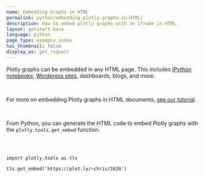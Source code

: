 ```yaml
---
name: Embedding Graphs in HTML
permalink: python/embedding-plotly-graphs-in-HTML/
description: How to embed plotly graphs with an iframe in HTML.
layout: getstart-base
language: python
page_type: example_index
has_thumbnail: false
display_as: get_request
---
```


<div class="content-box">
<p>Plotly graphs can be embedded in any HTML page. This includes <a href="https://plot.ly/ipython-notebooks/">IPython notebooks</a>,
<a href="https://wordpress.org/plugins/wp-plotly">Wordpress sites</a>, dashboards, blogs, and more.</p></br>

<p>For more on embedding Plotly graphs in HTML documents, <a href="https://plot.ly/how-to-embed-plotly-graphs-in-websites">see our tutorial</a>.</p></br>

<p>From Python, you can generate the HTML code to embed Plotly graphs with the <code class="no-padding">plotly.tools.get_embed</code> function.</p></br>

<pre><code>
import plotly.tools as tls

tls.get_embed('https://plot.ly/~chris/1638')
</code></pre>
</div></br>